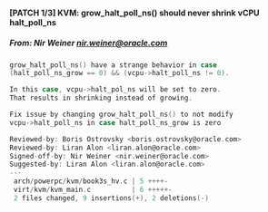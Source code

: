 #### [PATCH 1/3] KVM: grow_halt_poll_ns() should never shrink vCPU halt_poll_ns
##### From: Nir Weiner <nir.weiner@oracle.com>

```c
grow_halt_poll_ns() have a strange behavior in case
(halt_poll_ns_grow == 0) && (vcpu->halt_poll_ns != 0).

In this case, vcpu->halt_pol_ns will be set to zero.
That results in shrinking instead of growing.

Fix issue by changing grow_halt_poll_ns() to not modify
vcpu->halt_poll_ns in case halt_poll_ns_grow is zero

Reviewed-by: Boris Ostrovsky <boris.ostrovsky@oracle.com>
Reviewed-by: Liran Alon <liran.alon@oracle.com>
Signed-off-by: Nir Weiner <nir.weiner@oracle.com>
Suggested-by: Liran Alon <liran.alon@oracle.com>
---
 arch/powerpc/kvm/book3s_hv.c | 5 ++++-
 virt/kvm/kvm_main.c          | 6 +++++-
 2 files changed, 9 insertions(+), 2 deletions(-)

```
